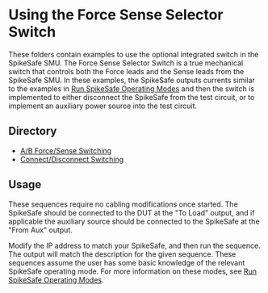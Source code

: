 # Using the Force Sense Selector Switch

These folders contain examples to use the optional integrated switch in the SpikeSafe SMU. The Force Sense Selector Switch is a true mechanical switch that controls both the Force leads and the Sense leads from the SpikeSafe SMU. In these examples, the SpikeSafe outputs currents similar to the examples in [Run SpikeSafe Operating Modes](../run_spikesafe_operating_modes) and then the switch is implemented to either disconnect the SpikeSafe from the test circuit, or to implement an auxiliary power source into the test circuit. 

## Directory
- [A/B Force/Sense Switching](A-B_force_sense_switching)
- [Connect/Disconnect Switching](connect_disconnect_switching)

## Usage

These sequences require no cabling modifications once started. The SpikeSafe should be connected to the DUT at the "To Load" output, and if applicable the auxiliary source should be connected to the SpikeSafe at the "From Aux" output.

Modify the IP address to match your SpikeSafe, and then run the sequence. The output will match the description for the given sequence. These sequences assume the user has some basic knowledge of the relevant SpikeSafe operating mode. For more information on these modes, see [Run SpikeSafe Operating Modes](../run_spikesafe_operating_modes).